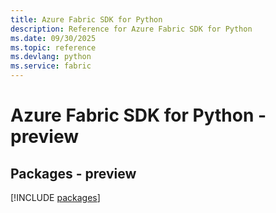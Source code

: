 ```yaml
---
title: Azure Fabric SDK for Python
description: Reference for Azure Fabric SDK for Python
ms.date: 09/30/2025
ms.topic: reference
ms.devlang: python
ms.service: fabric
---
```

# Azure Fabric SDK for Python - preview
## Packages - preview
[!INCLUDE [packages](fabric-index.md)]